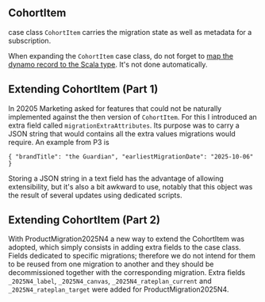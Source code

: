 
## CohortItem

case class `CohortItem` carries the migration state as well as metadata for a subscription.

When expanding the `CohortItem` case class, do not forget to [map the dynamo record to the Scala type](https://github.com/guardian/price-migration-engine/pull/1158). It's not done automatically.

## Extending CohortItem (Part 1)

In 20205 Marketing asked for features that could not be naturally implemented against the then version of `CohortItem`. For this I introduced an extra field called `migrationExtraAttributes`. Its purpose was to carry a JSON string that would contains all the extra values migrations would require. An example from P3 is 

```
{ "brandTitle": "the Guardian", "earliestMigrationDate": "2025-10-06" }
```

Storing a JSON string in a text field has the advantage of allowing extensibility, but it's also a bit awkward to use, notably that this object was the result of several updates using dedicated scripts.

## Extending CohortItem (Part 2)

With ProductMigration2025N4 a new way to extend the CohortItem was adopted, which simply consists in adding extra fields to the case class. Fields dedicated to specific migrations; therefore we do not intend for them to be reused from one migration to another and they should be decommissioned together with the corresponding migration. Extra fields `_2025N4_label`, `_2025N4_canvas`, `_2025N4_rateplan_current` and `_2025N4_rateplan_target` were added for ProductMigration2025N4.
